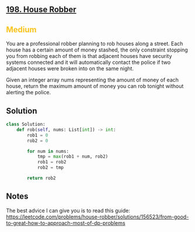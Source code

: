 ## [198. House Robber](https://leetcode.com/problems/house-robber/)

<h2 style="color:#fac31d">Medium</h2>

You are a professional robber planning to rob houses along a street. Each house has a certain amount of money stashed, the only constraint stopping you from robbing each of them is that adjacent houses have security systems connected and it will automatically contact the police if two adjacent houses were broken into on the same night.

Given an integer array nums representing the amount of money of each house, return the maximum amount of money you can rob tonight without alerting the police.

## Solution

```python
class Solution:
    def rob(self, nums: List[int]) -> int:
        rob1 = 0
        rob2 = 0

        for num in nums:
            tmp = max(rob1 + num, rob2)
            rob1 = rob2
            rob2 = tmp

        return rob2
```

## Notes

The best advice I can give you is to read this guide: https://leetcode.com/problems/house-robber/solutions/156523/from-good-to-great-how-to-approach-most-of-dp-problems
